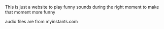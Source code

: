 This is just a website to play funny sounds during the right moment to make that moment more funny

audio files are from myinstants.com 
